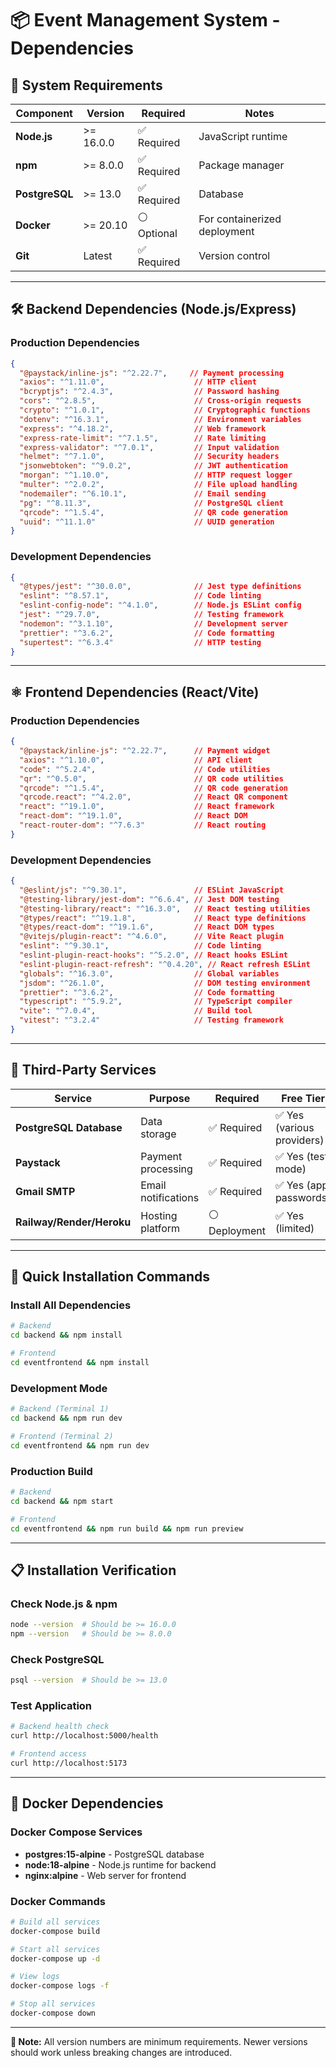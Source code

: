 # 📦 Event Management System - Dependencies

## 🎯 System Requirements

| Component | Version | Required | Notes |
|-----------|---------|----------|-------|
| **Node.js** | >= 16.0.0 | ✅ Required | JavaScript runtime |
| **npm** | >= 8.0.0 | ✅ Required | Package manager |
| **PostgreSQL** | >= 13.0 | ✅ Required | Database |
| **Docker** | >= 20.10 | ⚪ Optional | For containerized deployment |
| **Git** | Latest | ✅ Required | Version control |

---

## 🛠️ Backend Dependencies (Node.js/Express)

### **Production Dependencies**
```json
{
  "@paystack/inline-js": "^2.22.7",     // Payment processing
  "axios": "^1.11.0",                    // HTTP client
  "bcryptjs": "^2.4.3",                  // Password hashing
  "cors": "^2.8.5",                      // Cross-origin requests
  "crypto": "^1.0.1",                    // Cryptographic functions
  "dotenv": "^16.3.1",                   // Environment variables
  "express": "^4.18.2",                  // Web framework
  "express-rate-limit": "^7.1.5",        // Rate limiting
  "express-validator": "^7.0.1",         // Input validation
  "helmet": "^7.1.0",                    // Security headers
  "jsonwebtoken": "^9.0.2",              // JWT authentication
  "morgan": "^1.10.0",                   // HTTP request logger
  "multer": "^2.0.2",                    // File upload handling
  "nodemailer": "^6.10.1",               // Email sending
  "pg": "^8.11.3",                       // PostgreSQL client
  "qrcode": "^1.5.4",                    // QR code generation
  "uuid": "^11.1.0"                      // UUID generation
}
```

### **Development Dependencies**
```json
{
  "@types/jest": "^30.0.0",              // Jest type definitions
  "eslint": "^8.57.1",                   // Code linting
  "eslint-config-node": "^4.1.0",        // Node.js ESLint config
  "jest": "^29.7.0",                     // Testing framework
  "nodemon": "^3.1.10",                  // Development server
  "prettier": "^3.6.2",                  // Code formatting
  "supertest": "^6.3.4"                  // HTTP testing
}
```

---

## ⚛️ Frontend Dependencies (React/Vite)

### **Production Dependencies**
```json
{
  "@paystack/inline-js": "^2.22.7",      // Payment widget
  "axios": "^1.10.0",                    // API client
  "code": "^5.2.4",                      // Code utilities
  "qr": "^0.5.0",                        // QR code utilities
  "qrcode": "^1.5.4",                    // QR code generation
  "qrcode.react": "^4.2.0",              // React QR component
  "react": "^19.1.0",                    // React framework
  "react-dom": "^19.1.0",                // React DOM
  "react-router-dom": "^7.6.3"           // React routing
}
```

### **Development Dependencies**
```json
{
  "@eslint/js": "^9.30.1",               // ESLint JavaScript
  "@testing-library/jest-dom": "^6.6.4", // Jest DOM testing
  "@testing-library/react": "^16.3.0",   // React testing utilities
  "@types/react": "^19.1.8",             // React type definitions
  "@types/react-dom": "^19.1.6",         // React DOM types
  "@vitejs/plugin-react": "^4.6.0",      // Vite React plugin
  "eslint": "^9.30.1",                   // Code linting
  "eslint-plugin-react-hooks": "^5.2.0", // React hooks ESLint
  "eslint-plugin-react-refresh": "^0.4.20", // React refresh ESLint
  "globals": "^16.3.0",                  // Global variables
  "jsdom": "^26.1.0",                    // DOM testing environment
  "prettier": "^3.6.2",                  // Code formatting
  "typescript": "^5.9.2",                // TypeScript compiler
  "vite": "^7.0.4",                      // Build tool
  "vitest": "^3.2.4"                     // Testing framework
}
```

---

## 🔧 Third-Party Services

| Service | Purpose | Required | Free Tier |
|---------|---------|----------|-----------|
| **PostgreSQL Database** | Data storage | ✅ Required | ✅ Yes (various providers) |
| **Paystack** | Payment processing | ✅ Required | ✅ Yes (test mode) |
| **Gmail SMTP** | Email notifications | ✅ Required | ✅ Yes (app passwords) |
| **Railway/Render/Heroku** | Hosting platform | ⚪ Deployment | ✅ Yes (limited) |

---

## 🚀 Quick Installation Commands

### **Install All Dependencies**
```bash
# Backend
cd backend && npm install

# Frontend  
cd eventfrontend && npm install
```

### **Development Mode**
```bash
# Backend (Terminal 1)
cd backend && npm run dev

# Frontend (Terminal 2)
cd eventfrontend && npm run dev
```

### **Production Build**
```bash
# Backend
cd backend && npm start

# Frontend
cd eventfrontend && npm run build && npm run preview
```

---

## 📋 Installation Verification

### **Check Node.js & npm**
```bash
node --version  # Should be >= 16.0.0
npm --version   # Should be >= 8.0.0
```

### **Check PostgreSQL**
```bash
psql --version  # Should be >= 13.0
```

### **Test Application**
```bash
# Backend health check
curl http://localhost:5000/health

# Frontend access
curl http://localhost:5173
```

---

## 🐳 Docker Dependencies

### **Docker Compose Services**
- **postgres:15-alpine** - PostgreSQL database
- **node:18-alpine** - Node.js runtime for backend
- **nginx:alpine** - Web server for frontend

### **Docker Commands**
```bash
# Build all services
docker-compose build

# Start all services
docker-compose up -d

# View logs
docker-compose logs -f

# Stop all services
docker-compose down
```

---

**📝 Note:** All version numbers are minimum requirements. Newer versions should work unless breaking changes are introduced.
